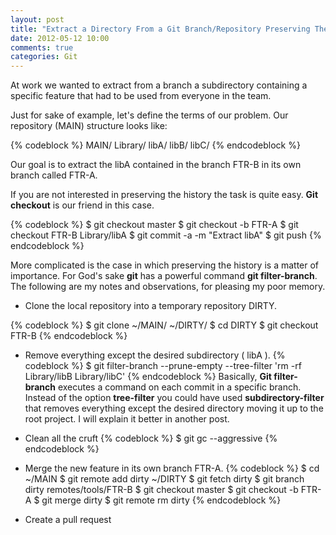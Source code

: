 ```yaml
---
layout: post
title: "Extract a Directory From a Git Branch/Repository Preserving The History"
date: 2012-05-12 10:00
comments: true
categories: Git
---
```

At work we wanted to extract from a branch a subdirectory containing a specific feature that had to be used from everyone in the team.

Just for sake of example, let's define the terms of our problem.
Our repository (MAIN) structure looks like:

{% codeblock %}
MAIN/
        Library/
            libA/
            libB/
            libC/
{% endcodeblock %}

Our goal is to extract the libA contained in the branch FTR-B in its own branch called FTR-A.

If you are not interested in preserving the history the task is quite easy. **Git checkout** is our friend in this case.

{% codeblock %}
$ git checkout master
$ git checkout -b FTR-A
$ git checkout FTR-B Library/libA
$ git commit -a -m "Extract libA"
$ git push
{% endcodeblock %}

 More complicated is the case in which preserving the history is a matter of importance.
 For God's sake **git** has a powerful command **git filter-branch**.
 The following are my notes and observations, for pleasing my poor memory.

+ Clone the local repository into a temporary repository DIRTY.

{% codeblock %}
$ git clone ~/MAIN/ ~/DIRTY/
$ cd DIRTY
$ git checkout FTR-B
{% endcodeblock %}

+ Remove everything except the desired subdirectory ( libA ).
{% codeblock %}
$ git filter-branch --prune-empty --tree-filter 'rm -rf Library/libB Library/libC'
{% endcodeblock %}
Basically, **Git filter-branch** executes a command on each commit in a specific branch. Instead of the option **tree-filter** you could have used **subdirectory-filter** that removes everything except the desired directory moving it up to the root project. I will explain it better in another post.

+ Clean all the cruft
{% codeblock %}
$ git gc --aggressive
{% endcodeblock %}

+ Merge the new feature in its own branch FTR-A.
{% codeblock %}
$ cd ~/MAIN
$ git remote add dirty ~/DIRTY
$ git fetch dirty
$ git branch dirty remotes/tools/FTR-B
$ git checkout master
$ git checkout -b FTR-A
$ git merge dirty
$ git remote rm dirty
{% endcodeblock %}

+ Create a pull request